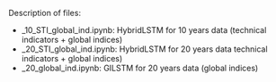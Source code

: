 Description of files:
- _10_STI_global_ind.ipynb: HybridLSTM for 10 years data (technical indicators + global indices)
- _20_STI_global_ind.ipynb: HybridLSTM for 20 years data technical indicators + global indices)
- _20_global_ind.ipynb: GILSTM for 20 years data (global indices)
